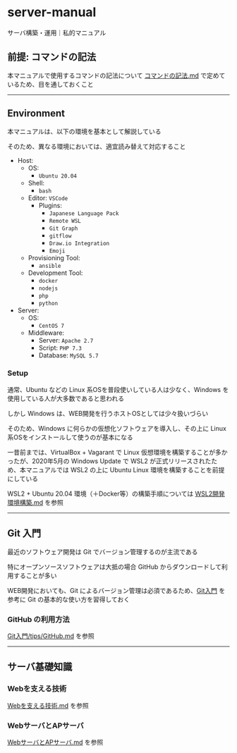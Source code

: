 # server-manual

サーバ構築・運用｜私的マニュアル

## 前提: コマンドの記法

本マニュアルで使用するコマンドの記法について [コマンドの記法.md](./コマンドの記法.md) で定めているため、目を通しておくこと

***

## Environment

本マニュアルは、以下の環境を基本として解説している

そのため、異なる環境においては、適宜読み替えて対応すること

- Host:
    - OS:
        - `Ubuntu 20.04`
    - Shell:
        - `bash`
    - Editor: `VSCode`
        - Plugins:
            - `Japanese Language Pack`
            - `Remote WSL`
            - `Git Graph`
            - `gitflow`
            - `Draw.io Integration`
            - `Emoji`
    - Provisioning Tool:
        - `ansible`
    - Development Tool:
        - `docker`
        - `nodejs`
        - `php`
        - `python`
- Server:
    - OS:
        - `CentOS 7`
    - Middleware:
        - Server: `Apache 2.7`
        - Script: `PHP 7.3`
        - Database: `MySQL 5.7`

### Setup
通常、Ubuntu などの Linux 系OSを普段使いしている人は少なく、Windows を使用している人が大多数であると思われる

しかし Windows は、WEB開発を行うホストOSとしては少々扱いづらい

そのため、Windows に何らかの仮想化ソフトウェアを導入し、その上に Linux 系OSをインストールして使うのが基本になる

一昔前までは、VirtualBox + Vagarant で Linux 仮想環境を構築することが多かったが、2020年5月の Windows Update で WSL2 が正式リリースされたため、本マニュアルでは WSL2 の上に Ubuntu Linux 環境を構築することを前提にしている

WSL2 + Ubuntu 20.04 環境（＋Docker等）の構築手順については [WSL2開発環境構築.md](./WSL2開発環境構築.md) を参照

***

## Git 入門

最近のソフトウェア開発は Git でバージョン管理するのが主流である

特にオープンソースソフトウェアは大抵の場合 GitHub からダウンロードして利用することが多い

WEB開発においても、Git によるバージョン管理は必須であるため、[Git入門](./Git入門/README.md) を参考に Git の基本的な使い方を習得しておく

### GitHub の利用方法
[Git入門/tips/GitHub.md](./Git入門/tips/GitHub.md) を参照

***

## サーバ基礎知識

### Webを支える技術
[Webを支える技術.md](./Webを支える技術) を参照

### WebサーバとAPサーバ
[WebサーバとAPサーバ.md](./WebサーバとAPサーバ.md) を参照
